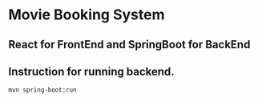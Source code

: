 # Movie Booking System

## React for FrontEnd and SpringBoot for BackEnd

## Instruction for running backend.

```
mvn spring-boot:run
```

```

```
